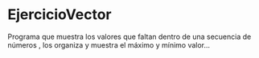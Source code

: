 # EjercicioVector
Programa que muestra los valores que faltan dentro de una secuencia de números , los organiza y muestra el máximo  y mínimo valor...
